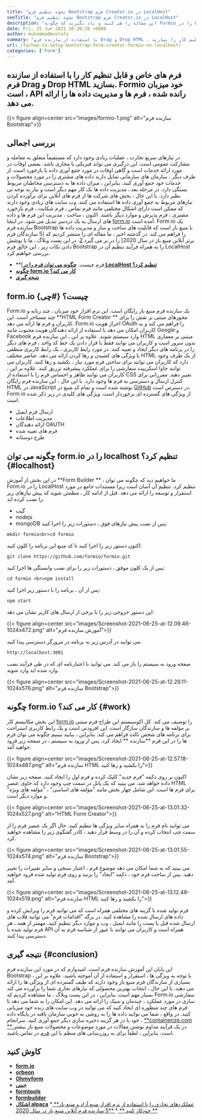 ```yaml
---
title: "نحوه تنظیم فرم Bootstrap فرم Creator.io در LocalHost" 
seoTitle: "نحوه تنظیم فرم Bootstrap فرم Creator.io در LocalHost" 
description: "این مقاله را طی کنید و یاد بگیرید که چگونه Formio را در LocalHost تنظیم کنید. این خالق فرم bootstrap رایگان ، قابل گسترش است و ادغام های شخص ثالث را ارائه می دهد." 
date: Fri, 25 Jun 2021 10:30:28 +0000
author: muhammadmustafa
summary: "با استفاده از سازنده فرم Drag و Drop HTML ، فرم های خاص و قابل تنظیم کار را بسازید. Formio خود میزبان است ، API رانده شده ، فرم ها و مدیریت داده ها را ارائه می دهد." 
url: /fa/how-to-setup-bootstrap-form-creator-formio-on-localhost/
categories: ['Form']
---
```


## فرم های خاص و قابل تنظیم کار را با استفاده از سازنده فرم Drag و Drop HTML بسازید. Formio خود میزبان است ، API رانده شده ، فرم ها و مدیریت داده ها را ارائه می دهد.

{{< figure align=center src="images/formio-1.png" alt="سازنده فرم Bootstrap">}}


## **بررسی اجمالی**
در نیازهای سریع تجارت ، عملیات زیادی وجود دارد که مستقیماً متعلق به معامله و مشارکت عمومی است. این درگیری می تواند فیزیکی یا مجازی باشد. بعضی اوقات در مورد ارائه خدمات است و گاهی اوقات در مورد جمع آوری داده یا بازخورد است. از طرف دیگر ، سازمان های سازمانی تمایل دارند داده های مشتری را در مورد محصولات و خدمات خود جمع آوری کنند. بنابراین ، میزان داده ها به دسترسی مخاطبان مربوط بستگی دارد. در مرحله بعد ، مدیریت داده ها یک کار مهم دیگر است و نیاز به توجه بی نظیر دارد.
با این حال ، بخش های شرکت ها از فرم های آنلاین برای برآورده کردن نیازهای مربوط به جمع آوری داده ها استفاده می کنند. وب سایت های زیادی وجود دارند که ممکن است دارای اشکال مختلفی مانند فرم تماس ، فرم شکایت ، فرم بازخورد مشتری ، فرم پذیرش و موارد دیگر باشند. اکنون ، ساخت ، مدیریت این فرم ها و داده های ارسال به یک دردسر تبدیل می شود. در اینجا [form.io][1] آمده است. Form.io یک سازنده فرم Bootstrap با منبع باز است که قابلیت های ساخت و ساز و مدیریت داده ها را فراهم می کند. در گذشته اخیر ، ما مقاله ای را منتشر کردیم که [5 سازندگان فرم برتر آنلاین منبع باز در سال 2020] را در بر می گیرد [2]. در این پست وبلاگ ، ما با پوشش دادن نکات زیر ، این خالق فرم Bootstrap را به همراه فرآیند تنظیم آن در LocalHost بررسی خواهیم کرد.
  * **[فرم چیست.
   **[چگونه می توان فرم را در LocalHost تنظیم کرد؟][4]** 
  * **[چگونه form.io کار می کند؟][5]**
  * **[نتیجه گیری][6]**

## form.io چیست؟   {#چی}
Form.io یک سازنده فرم منبع باز رایگان است. این نرم افزار خود میزبان ، چند زبانه و چند مستاجر است. این  **HTML Form Creator **  مجوزهای مبتنی بر نقش را برای کاربران و فرم ها ارائه می دهد. Form.io احراز هویت OAuth را فراهم می کند و به کاربران امکان می دهد با استفاده از ارائه دهندگان هویت محبوب مانند Google و Facebook وارد سیستم شوند. علاوه بر این ، این سازنده فرم HTML مبتنی بر معماری بدون سرور است و کاربران می توانند فقط با قرار دادن یک خط کد واحد ، فرم های دیگر را در برنامه های دیگر ایجاد و تعبیه کنند. در مورد رابط کاربری ، یک رابط کاربری منطقی با ویژگی های کشیدن و رها کردن ارائه می دهد. عناصر مختلف HTML از یک طرف وجود دارد که کاربران می توانند برای ساختن فرم مورد نیاز ، بکشید و رها کنند. کاربران می توانند جاوا اسکریپت سفارشی را برای عملکرد پیشرفته تزریق کنند. علاوه بر این ، کاربران می توانند ظاهر و احساس فرم را با استفاده از CSS تغییر دهند. مقرراتی برای کنترل ارسال و دسترسی به فرم ها وجود دارد. با این حال ، این سازنده فرم رایگان HTML در JavaScript نوشته شده است و تمام کد منبع در [GitHub][7] در دسترس است.
Form.io از ویژگی های گسترده ای برخوردار است. ویژگی های کلیدی در زیر ذکر شده است.
  * ارسال فرم ایمیل
  * مدیریت اطلاعات
  * ارائه دهندگان OAUTH
  * فرم های تعبیه شده
  * طرح دوستانه

## چگونه می توان form.io را در localhost تنظیم کرد؟   {#localhost}
در این بخش از آموزش  **Form Builder **  ، ما خواهیم دید که چگونه می توان Form.io را در LocalHost تنظیم کرد. تنظیم آن آسان است زیرا مستندات جامع در مورد استقرار و توسعه را ارائه می دهد.
قبل از ادامه کار ، مطمئن شوید که پیش نیازهای زیر را نصب کرده اید.
  * گیت
  * nodejs
  * mongoDB
پس از نصب پیش نیازهای فوق ، دستورات زیر را اجرا کنید:
```
mkdir formio<br>cd formio
```
اکنون دستور زیر را اجرا کنید تا کد منبع این برنامه را کلون کنید:
```
git clone https://github.com/formio/formio.git
```
پس از یک کلون موفق ، دستورات زیر را برای نصب وابستگی ها اجرا کنید:
```
cd formio <br>npm install
```
پس از آن ، برنامه را با دستور زیر اجرا کنید:
```
npm start 
```
این دستور خروجی زیر را با برخی از ارسال های کاربر نشان می دهد:

{{< figure align=center src="images/Screenshot-2021-06-25-at-12.09.46-1024x472.png" alt="آموزش سازنده فرم">}}

می توانید در آدرس زیر به برنامه در مرورگر دسترسی پیدا کنید.
```
http://localhost:3001 
```
صفحه ورود به سیستم را باز می کند. می توانید با اعتبارنامه ای که در طی فرآیند نصب وارد شده اید وارد شوید.

{{< figure align=center src="images/Screenshot-2021-06-25-at-12.29.11-1024x576.png" alt="سازنده فرم Bootstrap">}}


## چگونه form.io کار می کند؟   {#work}
این بخش مکانیسم کار [form.io][1] را توصیف می کند. کل اکوسیستم این طراح فرم مبتنی بر مؤلفه ها و سازندگان سازگار است. این افزودنی است و یک رابط کاربری استراحت برای برنامه های شخص ثالث فراهم می کند. بنابراین ، بیایید ببینیم چگونه می توان فرم ها را در این فرم  **سازنده **  ایجاد کرد.
پس از ورود به سیستم ، در صفحه زیر فرود خواهید آمد.

{{< figure align=center src="images/Screenshot-2021-06-25-at-12.57.18-1024x487.png" alt="سازنده فرم HTML را بکشید و رها کنید">}}

اکنون بر روی دکمه "فرم جدید" کلیک کرده و فرم اول را ایجاد کنید. صفحه زیر نشان داده خواهد شد. می بینید که یک پانل در سمت چپ وجود دارد که حاوی عنصر HTML برای فرم ها است. این شامل چهار بخش مانند "مؤلفه های اساسی" ، "مؤلفه های ویژه" و موارد دیگر است.

{{< figure align=center src="images/Screenshot-2021-06-25-at-13.01.32-1024x527.png" alt="HTML Form Creator">}}

می توانید نام فرم را به همراه سایر ویژگی ها تنظیم کنید. حال اگر یک عنصر فرم را از سمت چپ انتخاب کرده و آن را در وسط قرار دهید ، کادر گفتگوی زیر را مشاهده خواهید کرد.

{{< figure align=center src="images/Screenshot-2021-06-25-at-13.01.55-1024x574.png" alt="سازنده فرم Bootstrap">}}

می بینید که به شما امکان می دهد موضوع فرم ، اعتبار سنجی و سایر تغییرات را تغییر دهید. پس از ساخت فرم خود ، دکمه "ایجاد" را بزنید و روی فرم تولید شده فرود خواهید آمد.

{{< figure align=center src="images/Screenshot-2021-06-25-at-13.12.48-1024x519.png" alt="سازنده فرم HTML را بکشید و رها کنید">}}

فرم تولید شده با گزینه های مختلفی همراه است که می توانید فرم را ویرایش کرده و داده های ارسال شده را مشاهده کنید. در برگه "اقدامات فرم" می توانید قلاب های ارسال شده قبل یا پست را مانند ایمیل ، وب و موارد دیگر تنظیم کنید. مهمتر از همه ، هر فرم تولید شده با API همراه است و کاربران می توانند با عبور از شناسه فرم به آن دسترسی پیدا کنند.

## نتیجه گیری   {#conclusion}
این پایان این آموزش سازنده فرم است. امیدوارم که در مورد این سازنده فرم Bootstrap با توجه به ویژگی ها ، استقرار و استفاده از آن آموخته باشید. علاوه بر این ، بسیاری از سازندگان فرم منبع باز وجود دارند که طیف گسترده ای از ویژگی ها را ارائه می دهند. با این حال ، انتخاب بهترین محصولی که نیازهای تجاری شما را برآورده می کند بسیار مهم است. بنابراین ، در این پست وبلاگ ، ما مشاهده کردیم که Form.io سفارشی سازی در مورد عملکرد ، چیدمان و سبک را ارائه می دهد. این امکان را به شما می دهد تا فرم های چند منظوره ای ایجاد کنید که می توانید در وب سایت های زنده خود میزبانی کنید. در واقع ، شما می توانید داده ها را به روشی به خوبی سازمان یافته در پایگاه داده خود یا در هر گزینه ذخیره سازی دیگر جمع آوری کنید.
سرانجام ، [ **containerize.com ** ][8] در یک فرآیند مداوم نوشتن مقالات در مورد موضوعات و محصولات منبع باز بیشتر است. بنابراین ، لطفاً برای به روزرسانی های منظم با این [فرم][9] در تماس باشید.

## کاوش کنید
  * **[form.io][1]**
  * **[orbeon][10]**
  * **[Ohmyform][11]**
  * **[جینی][12]**
  * **[formtools][13]**
  * **[formbuilder][14]**
  * **[اشکال alpaca][15]**
  *[ **عملکردهای تجاری را با استفاده از نرم افزار منبع آزاد و منبع باز خودکار کنید ** ][16]
  *[ **5 سازنده فرم آنلاین منبع باز در سال 2020 ** ][2]

  
[1]: https://products.containerize.com/form/formio/
[2]: https://blog.containerize.com/form/top-5-open-source-online-form-builders-in-year-2020/
[3]: #what
[4]: #localhost
[5]: #work
[6]: #Conclusion
[7]: https://github.com/formio/formio
[8]: https://www.containerize.com/
[9]: https://products.containerize.com/form/
[10]: https://products.containerize.com/form/orbeon/
[11]: https://products.containerize.com/form/ohmyform/
[12]: https://products.containerize.com/form/webiny/
[13]: https://products.containerize.com/form/formtools/
[14]: https://products.containerize.com/form/formbuilder/
[15]: https://products.containerize.com/form/alpaca/
[16]: https://blog.containerize.com/blogging/automate-business-operations-using-open-source-software/
